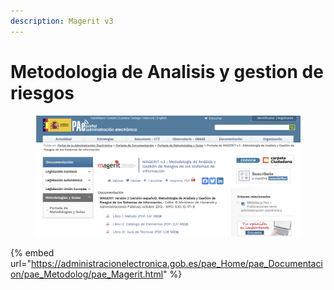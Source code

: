 ```yaml
---
description: Magerit v3
---
```


# Metodologia de Analisis y gestion de riesgos

<figure><img src="../.gitbook/assets/image (31).png" alt=""><figcaption></figcaption></figure>

{% embed url="https://administracionelectronica.gob.es/pae_Home/pae_Documentacion/pae_Metodolog/pae_Magerit.html" %}

